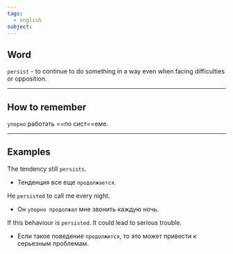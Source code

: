 ```yaml
---
tags:
  - english
subject:
---
```

## Word

`persist` - to continue to do something in a way even when facing difficulties or opposition.

---
## How to remember

`упорно` работать ==по сист==еме.

---
## Examples

The tendency still `persists`.
- Тенденция все еще `продолжается`.

He `persisted` to call me every night.
- Он `упорно продолжал` мне звонить каждую ночь.

If this behaviour is `persisted`. It could lead to serious trouble.
- Если такое поведение `продолжится`, то это может привести к серьезным проблемам.